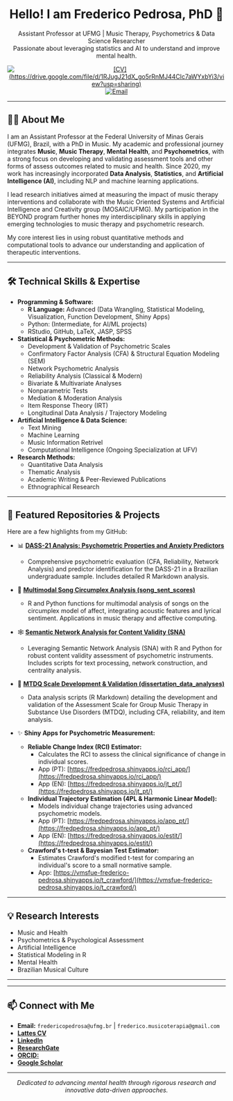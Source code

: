 <div align="center">
  <h1>Hello! I am Frederico Pedrosa, PhD 👋</h1>
  <p>
    Assistant Professor at UFMG | Music Therapy, Psychometrics & Data Science Researcher <br/>
    Passionate about leveraging statistics and AI to understand and improve mental health.
  </p>
  <p>
    <a href="https://drive.google.com/file/d/1RJugJ21dX_go5rRnMJ44Clc7aWYxbYi3/view?usp=sharing" target="_blank"><img src="https://img.shields.io/badge/CV-View-blue?style=for-the-badge&logo=read-the-docs" alt="[CV](https://drive.google.com/file/d/1RJugJ21dX_go5rRnMJ44Clc7aWYxbYi3/view?usp=sharing)"/></a>
    <a href="mailto:frederico.musicoterapia@gmail.com"><img src="https://img.shields.io/badge/Email-Contact_Me-darkblue?style=for-the-badge&logo=gmail" alt="Email"/></a>
    <!-- Adicione outros links/badges relevantes aqui, como LinkedIn, ResearchGate, ORCID -->
  </p>
</div>

---

## 🎸🔬 About Me

I am an Assistant Professor at the Federal University of Minas Gerais (UFMG), Brazil, with a PhD in Music. My academic and professional journey integrates **Music**, **Music Therapy**, **Mental Health**, and **Psychometrics**, with a strong focus on developing and validating assessment tools and other forms of assess outcomes related to music and health. Since 2020, my work has increasingly incorporated **Data Analysis**, **Statistics**, and **Artificial Intelligence (AI)**, including NLP and machine learning applications.

I lead research initiatives aimed at measuring the impact of music therapy interventions and collaborate with the Music Oriented Systems and Artificial Intelligence and Creativity group (MOSAIC/UFMG). My participation in the BEYOND program further hones my interdisciplinary skills in applying emerging technologies to music therapy and psychometric research.

My core interest lies in using robust quantitative methods and computational tools to advance our understanding and application of therapeutic interventions.

---

## 🛠️ Technical Skills & Expertise

*   **Programming & Software:**
    *   **R Language:** Advanced (Data Wrangling, Statistical Modeling, Visualization, Function Development, Shiny Apps)
    *   Python: (Intermediate, for AI/ML projects)
    *   RStudio, GitHub, LaTeX, JASP, SPSS
*   **Statistical & Psychometric Methods:**
    *   Development & Validation of Psychometric Scales
    *   Confirmatory Factor Analysis (CFA) & Structural Equation Modeling (SEM)
    *   Network Psychometric Analysis
    *   Reliability Analysis (Classical & Modern)
    *   Bivariate & Multivariate Analyses
    *   Nonparametric Tests
    *   Mediation & Moderation Analysis
    *   Item Response Theory (IRT) 
    *   Longitudinal Data Analysis / Trajectory Modeling
*   **Artificial Intelligence & Data Science:**
    *   Text Mining
    *   Machine Learning
    *   Music Information Retrivel
    *   Computational Intelligence (Ongoing Specialization at UFV)
*   **Research Methods:**
    *   Quantitative Data Analysis
    *   Thematic Analysis
    *   Academic Writing & Peer-Reviewed Publications
    *   Ethnographical Research

---

## 🚀 Featured Repositories & Projects

Here are a few highlights from my GitHub:

*   📊 **[DASS-21 Analysis: Psychometric Properties and Anxiety Predictors](https://github.com/FredPedrosa/DASS_analyses)** <!-- Substitua pelo link real se for diferente -->
    *   Comprehensive psychometric evaluation (CFA, Reliability, Network Analysis) and predictor identification for the DASS-21 in a Brazilian undergraduate sample. Includes detailed R Markdown analysis.

*   🎵 **[Multimodal Song Circumplex Analysis (song_sent_scores)](https://github.com/FredPedrosa/song_sent_scores)**
    *   R and Python functions for multimodal analysis of songs on the circumplex model of affect, integrating acoustic features and lyrical sentiment. Applications in music therapy and affective computing.

*   🕸️ **[Semantic Network Analysis for Content Validity (SNA)](https://github.com/FredPedrosa/SNA)**
    *   Leveraging Semantic Network Analysis (SNA) with R and Python for robust content validity assessment of psychometric instruments. Includes scripts for text processing, network construction, and centrality analysis.

*   📄 **[MTDQ Scale Development & Validation (dissertation_data_analyses)](https://github.com/FredPedrosa/dissertation_data_analyses)**
    *   Data analysis scripts (R Markdown) detailing the development and validation of the Assessment Scale for Group Music Therapy in Substance Use Disorders (MTDQ), including CFA, reliability, and item analysis.

*   ✨ **Shiny Apps for Psychometric Measurement:**
    *   **Reliable Change Index (RCI) Estimator:**
        *   Calculates the RCI to assess the clinical significance of change in individual scores.
        *   App (PT): [https://fredpedrosa.shinyapps.io/rci_app/](https://fredpedrosa.shinyapps.io/rci_app/)
        *   App (EN): [https://fredpedrosa.shinyapps.io/jt_pt/](https://fredpedrosa.shinyapps.io/jt_pt/)
    *   **Individual Trajectory Estimation (4PL & Harmonic Linear Model):**
        *   Models individual change trajectories using advanced psychometric models.
        *   App (PT): [https://fredpedrosa.shinyapps.io/app_pt/](https://fredpedrosa.shinyapps.io/app_pt/)
        *   App (EN): [https://fredpedrosa.shinyapps.io/estit/](https://fredpedrosa.shinyapps.io/estit/)
    *   **Crawford's t-test & Bayesian Test Estimator:**
        *   Estimates Crawford's modified t-test for comparing an individual's score to a small normative sample.
        *   App: [https://vmsfue-frederico-pedrosa.shinyapps.io/t_crawford/](https://vmsfue-frederico-pedrosa.shinyapps.io/t_crawford/)


---

## 💡 Research Interests

*   Music and Health
*   Psychometrics & Psychological Assessment
*   Artificial Intelligence 
*   Statistical Modeling in R
*   Mental Health 
*   Brazilian Musical Culture

---
<!-- Opcional: GitHub Stats -->
<!--
<p align="center">
  <img src="https://github-readme-stats.vercel.app/api?username=FredPedrosa&show_icons=true&theme=dracula&hide_border=true&count_private=true" alt="FredPedrosa's GitHub Stats" />
  <img src="https://github-readme-stats.vercel.app/api/top-langs/?username=FredPedrosa&layout=compact&theme=dracula&hide_border=true" alt="Top Languages" />
</p>
-->
---

## 📫 Connect with Me

*   **Email:** `fredericopedrosa@ufmg.br` | `frederico.musicoterapia@gmail.com`
*   [**Lattes CV**](http://lattes.cnpq.br/9227138663195042)
*   [**LinkedIn**](https://www.linkedin.com/in/frederico-pedrosa-77997245/)
*   [**ResearchGate**](https://www.researchgate.net/profile/Frederico-Pedrosa)
*   [**ORCID:**](https://orcid.org/0000-0002-0682-0734)
*   [**Google Scholar**](https://scholar.google.com.br/citations?hl=pt-BR&user=NDIfDcAAAAAJ)

---

<p align="center">
  <em>Dedicated to advancing mental health through rigorous research and innovative data-driven approaches.</em>
</p>
